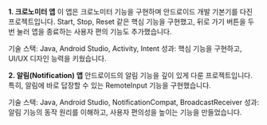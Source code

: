 **1. 크로노미터 앱**
이 앱은 크로노미터 기능을 구현하며 안드로이드 개발 기본기를 다진 프로젝트입니다.
Start, Stop, Reset 같은 핵심 기능을 구현했고, 뒤로 가기 버튼을 두 번 눌러 앱을 종료하는 사용자 편의 기능도 추가했습니다.

기술 스택: Java, Android Studio, Activity, Intent
성과: 핵심 기능을 구현하고, UI/UX 디자인 능력을 키웠습니다.

**2. 알림(Notification) 앱**
안드로이드의 알림 기능을 깊이 있게 다룬 프로젝트입니다.
특히, 알림에 바로 답장할 수 있는 RemoteInput 기능을 구현했습니다.

기술 스택: Java, Android Studio, NotificationCompat, BroadcastReceiver
성과: 알림 기능의 동작 원리를 이해하고, 사용자 편의성을 높이는 기능을 만들었습니다.
